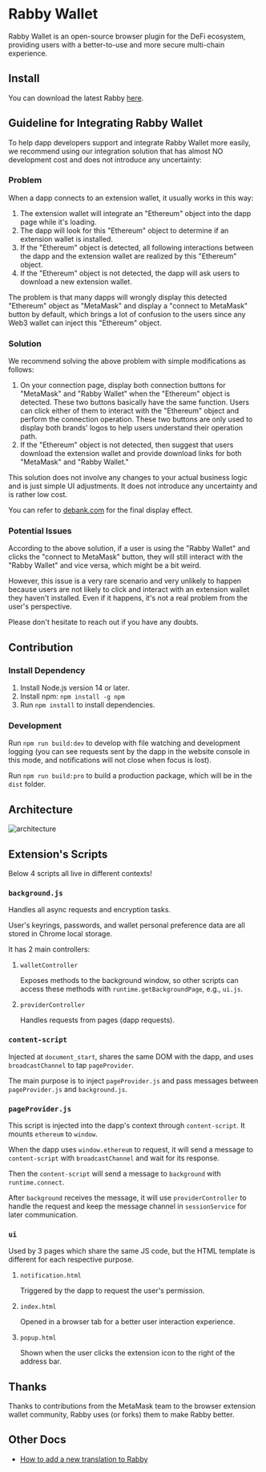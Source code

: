 # Rabby Wallet

Rabby Wallet is an open-source browser plugin for the DeFi ecosystem, providing users with a better-to-use and more secure multi-chain experience.

## Install

You can download the latest Rabby [here](https://github.com/RabbyHub/Rabby/releases/latest).

## Guideline for Integrating Rabby Wallet

To help dapp developers support and integrate Rabby Wallet more easily, we recommend using our integration solution that has almost NO development cost and does not introduce any uncertainty:

### Problem

When a dapp connects to an extension wallet, it usually works in this way:

1. The extension wallet will integrate an "Ethereum" object into the dapp page while it's loading.
2. The dapp will look for this "Ethereum" object to determine if an extension wallet is installed.
3. If the "Ethereum" object is detected, all following interactions between the dapp and the extension wallet are realized by this "Ethereum" object.
4. If the "Ethereum" object is not detected, the dapp will ask users to download a new extension wallet.

The problem is that many dapps will wrongly display this detected "Ethereum" object as "MetaMask" and display a "connect to MetaMask" button by default, which brings a lot of confusion to the users since any Web3 wallet can inject this "Ethereum" object.

### Solution

We recommend solving the above problem with simple modifications as follows:

1. On your connection page, display both connection buttons for "MetaMask" and "Rabby Wallet" when the "Ethereum" object is detected. These two buttons basically have the same function. Users can click either of them to interact with the "Ethereum" object and perform the connection operation. These two buttons are only used to display both brands' logos to help users understand their operation path.
2. If the "Ethereum" object is not detected, then suggest that users download the extension wallet and provide download links for both "MetaMask" and "Rabby Wallet."

This solution does not involve any changes to your actual business logic and is just simple UI adjustments. It does not introduce any uncertainty and is rather low cost.

You can refer to [debank.com](https://debank.com) for the final display effect.

### Potential Issues

According to the above solution, if a user is using the "Rabby Wallet" and clicks the "connect to MetaMask" button, they will still interact with the "Rabby Wallet" and vice versa, which might be a bit weird.

However, this issue is a very rare scenario and very unlikely to happen because users are not likely to click and interact with an extension wallet they haven't installed. Even if it happens, it's not a real problem from the user's perspective.

Please don't hesitate to reach out if you have any doubts.

## Contribution

### Install Dependency

1. Install Node.js version 14 or later.
2. Install npm: `npm install -g npm`
3. Run `npm install` to install dependencies.

### Development

Run `npm run build:dev` to develop with file watching and development logging (you can see requests sent by the dapp in the website console in this mode, and notifications will not close when focus is lost).

Run `npm run build:pro` to build a production package, which will be in the `dist` folder.

## Architecture

![architecture](./docs/architecture.png)

## Extension's Scripts

Below 4 scripts all live in different contexts!

### `background.js`

Handles all async requests and encryption tasks.

User's keyrings, passwords, and wallet personal preference data are all stored in Chrome local storage.

It has 2 main controllers:

1. `walletController`

   Exposes methods to the background window, so other scripts can access these methods with `runtime.getBackgroundPage`, e.g., `ui.js`.

2. `providerController`

   Handles requests from pages (dapp requests).

### `content-script`

Injected at `document_start`, shares the same DOM with the dapp, and uses `broadcastChannel` to tap `pageProvider`.

The main purpose is to inject `pageProvider.js` and pass messages between `pageProvider.js` and `background.js`.

### `pageProvider.js`

This script is injected into the dapp's context through `content-script`. It mounts `ethereum` to `window`.

When the dapp uses `window.ethereum` to request, it will send a message to `content-script` with `broadcastChannel` and wait for its response.

Then the `content-script` will send a message to `background` with `runtime.connect`.

After `background` receives the message, it will use `providerController` to handle the request and keep the message channel in `sessionService` for later communication.

### `ui`

Used by 3 pages which share the same JS code, but the HTML template is different for each respective purpose.

1. `notification.html`

   Triggered by the dapp to request the user's permission.

2. `index.html`

   Opened in a browser tab for a better user interaction experience.

3. `popup.html`

   Shown when the user clicks the extension icon to the right of the address bar.

## Thanks

Thanks to contributions from the MetaMask team to the browser extension wallet community, Rabby uses (or forks) them to make Rabby better.

## Other Docs

- [How to add a new translation to Rabby](/docs/translation.md)
